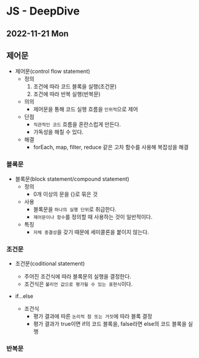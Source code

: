 # JS - DeepDive
## 2022-11-21 Mon

## 제어문

* 제어문(control flow statement)
  * 정의
    1. 조건에 따라 코드 블록을 실행(조건문)
    2. 조건에 따라 반복 실행(반복문)
  * 의의
    * 제어문을 통해 코드 실행 흐름을 `인위적`으로 제어
  * 단점
    * `직관적인 코드` 흐름을 혼란스럽게 만든다.
    * 가독성을 해칠 수 있다.
  * 해결
    * forEach, map, filter, reduce 같은 고차 함수를 사용해 복잡성을 해결

### 블록문

* 블록문(block statement/compound statement)
  * 정의
    * 0개 이상의 문을 {}로 묶은 것
  * 사용
    * 블록문을 `하나의 실행 단위`로 취급한다.
    * `제어문이나 함수`를 정의할 때 사용하는 것이 일반적이다.
  * 특징
    * `자체 종결성`을 갖기 때문에 세미콜론을 붙이지 않는다. 

### 조건문

* 조건문(coditional statement)
  * 주어진 조건식에 따라 블록문의 실행을 결정한다.
  * 조건식은 `불리언 값으로 평가될 수 있는 표현식`이다.

* if...else
  * 조건식
    * 평가 결과에 따른 `논리적 참 또는 거짓`에 따라 블록 결정
    * 평가 결과가 true이면 if의 코드 블록을, false라면 else의 코드 블록을 실행

### 반복문